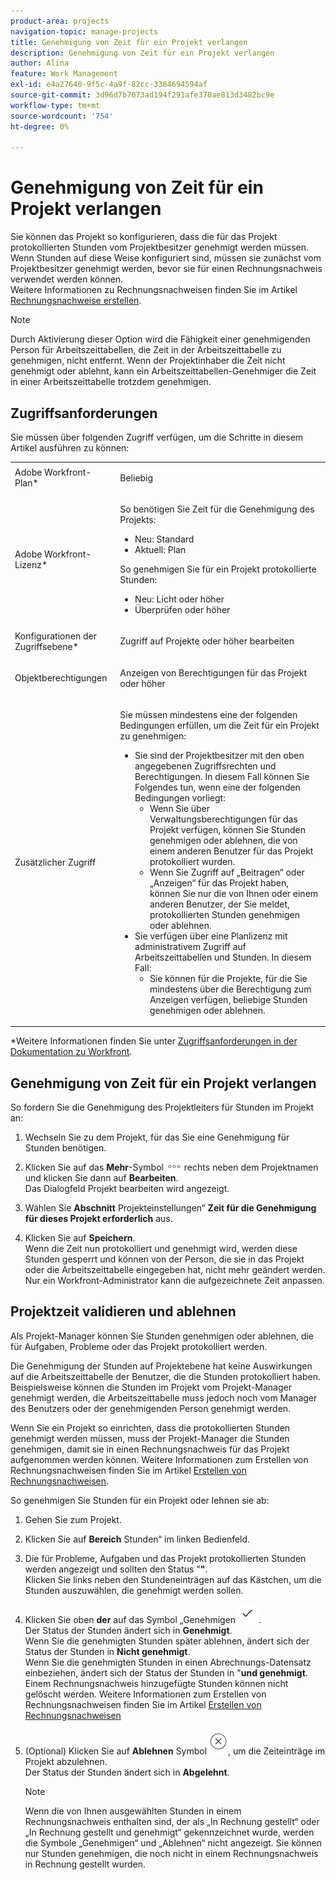 ```yaml
---
product-area: projects
navigation-topic: manage-projects
title: Genehmigung von Zeit für ein Projekt verlangen
description: Genehmigung von Zeit für ein Projekt verlangen
author: Alina
feature: Work Management
exl-id: e4a27640-9f5c-4a9f-82cc-3384694594af
source-git-commit: 3d96d7b7073ad194f291afe370ae813d3482bc9e
workflow-type: tm+mt
source-wordcount: '754'
ht-degree: 0%

---
```


# Genehmigung von Zeit für ein Projekt verlangen

<!--audited: 08/2024-->

Sie können das Projekt so konfigurieren, dass die für das Projekt protokollierten Stunden vom Projektbesitzer genehmigt werden müssen. Wenn Stunden auf diese Weise konfiguriert sind, müssen sie zunächst vom Projektbesitzer genehmigt werden, bevor sie für einen Rechnungsnachweis verwendet werden können.\
Weitere Informationen zu Rechnungsnachweisen finden Sie im Artikel [Rechnungsnachweise erstellen](../../../manage-work/projects/project-finances/create-billing-records.md).

>[!NOTE]
>
>Durch Aktivierung dieser Option wird die Fähigkeit einer genehmigenden Person für Arbeitszeittabellen, die Zeit in der Arbeitszeittabelle zu genehmigen, nicht entfernt. Wenn der Projektinhaber die Zeit nicht genehmigt oder ablehnt, kann ein Arbeitszeittabellen-Genehmiger die Zeit in einer Arbeitszeittabelle trotzdem genehmigen.

## Zugriffsanforderungen

Sie müssen über folgenden Zugriff verfügen, um die Schritte in diesem Artikel ausführen zu können:

<table style="table-layout:auto"> 
 <col> 
 <col> 
 <tbody> 
  <tr> 
   <td role="rowheader">Adobe Workfront-Plan*</td> 
   <td> <p>Beliebig</p> </td> 
  </tr> 
  <tr> 
   <td role="rowheader">Adobe Workfront-Lizenz*</td> 
   <td> <p>So benötigen Sie Zeit für die Genehmigung des Projekts:</p>
   <ul><li>Neu: Standard</li>
   <li>Aktuell: Plan</li></ul>

<p>So genehmigen Sie für ein Projekt protokollierte Stunden:</p>
   <ul><li>Neu: Licht oder höher</li>
   <li>Überprüfen oder höher</li>
    </td> 
  </tr> 
  <tr> 
   <td role="rowheader">Konfigurationen der Zugriffsebene*</td> 
   <td> <p>Zugriff auf Projekte oder höher bearbeiten</p>  </td> 
  </tr> 
  <tr> 
   <td role="rowheader">Objektberechtigungen</td> 
   <td> <p>Anzeigen von Berechtigungen für das Projekt oder höher</p>
  </tr> 
  <tr> 
   <td role="rowheader">Zusätzlicher Zugriff</td> 
   <td> <p>Sie müssen mindestens eine der folgenden Bedingungen erfüllen, um die Zeit für ein Projekt zu genehmigen:</p> 
    <ul> 
     <li>Sie sind der Projektbesitzer mit den oben angegebenen Zugriffsrechten und Berechtigungen. In diesem Fall können Sie Folgendes tun, wenn eine der folgenden Bedingungen vorliegt: 
      <ul>
       <li>Wenn Sie über Verwaltungsberechtigungen für das Projekt verfügen, können Sie Stunden genehmigen oder ablehnen, die von einem anderen Benutzer für das Projekt protokolliert wurden.</li>
       <li> Wenn Sie Zugriff auf „Beitragen“ oder „Anzeigen“ für das Projekt haben, können Sie nur die von Ihnen oder einem anderen Benutzer, der Sie meldet, protokollierten Stunden genehmigen oder ablehnen.<br></li>
      </ul></li> 
     <li>Sie verfügen über eine Planlizenz mit administrativem Zugriff auf Arbeitszeittabellen und Stunden. In diesem Fall:
      <ul>
       <li>Sie können für die Projekte, für die Sie mindestens über die Berechtigung zum Anzeigen verfügen, beliebige Stunden genehmigen oder ablehnen. </li>
      </ul></li> 
    </ul> </td> 
  </tr> 
 </tbody> 
</table>

*Weitere Informationen finden Sie unter [Zugriffsanforderungen in der Dokumentation zu Workfront](/help/quicksilver/administration-and-setup/add-users/access-levels-and-object-permissions/access-level-requirements-in-documentation.md).

## Genehmigung von Zeit für ein Projekt verlangen

So fordern Sie die Genehmigung des Projektleiters für Stunden im Projekt an:

1. Wechseln Sie zu dem Projekt, für das Sie eine Genehmigung für Stunden benötigen.
1. Klicken Sie auf das **Mehr**-Symbol ![Mehr](assets/more-icon.png) rechts neben dem Projektnamen und klicken Sie dann auf **Bearbeiten**.\
   Das Dialogfeld Projekt bearbeiten wird angezeigt.

1. Wählen Sie **Abschnitt** Projekteinstellungen“ **Zeit für die Genehmigung für dieses Projekt erforderlich** aus.
1. Klicken Sie auf **Speichern**.\
   Wenn die Zeit nun protokolliert und genehmigt wird, werden diese Stunden gesperrt und können von der Person, die sie in das Projekt oder die Arbeitszeittabelle eingegeben hat, nicht mehr geändert werden. Nur ein Workfront-Administrator kann die aufgezeichnete Zeit anpassen.

## Projektzeit validieren und ablehnen

Als Projekt-Manager können Sie Stunden genehmigen oder ablehnen, die für Aufgaben, Probleme oder das Projekt protokolliert werden.

Die Genehmigung der Stunden auf Projektebene hat keine Auswirkungen auf die Arbeitszeittabelle der Benutzer, die die Stunden protokolliert haben. Beispielsweise können die Stunden im Projekt vom Projekt-Manager genehmigt werden, die Arbeitszeittabelle muss jedoch noch vom Manager des Benutzers oder der genehmigenden Person genehmigt werden.

Wenn Sie ein Projekt so einrichten, dass die protokollierten Stunden genehmigt werden müssen, muss der Projekt-Manager die Stunden genehmigen, damit sie in einen Rechnungsnachweis für das Projekt aufgenommen werden können. Weitere Informationen zum Erstellen von Rechnungsnachweisen finden Sie im Artikel [Erstellen von Rechnungsnachweisen](../../../manage-work/projects/project-finances/create-billing-records.md).

So genehmigen Sie Stunden für ein Projekt oder lehnen sie ab:

1. Gehen Sie zum Projekt.
1. Klicken Sie auf **Bereich** Stunden“ im linken Bedienfeld.

1. Die für Probleme, Aufgaben und das Projekt protokollierten Stunden werden angezeigt und sollten den Status &quot;**&quot;**.\
   Klicken Sie links neben den Stundeneinträgen auf das Kästchen, um die Stunden auszuwählen, die genehmigt werden sollen.

1. Klicken Sie oben **der** auf das Symbol „Genehmigen![](assets/approve-hours-icon.png).\
   Der Status der Stunden ändert sich in **Genehmigt**.\
   Wenn Sie die genehmigten Stunden später ablehnen, ändert sich der Status der Stunden in **Nicht genehmigt**.\
   Wenn Sie die genehmigten Stunden in einen Abrechnungs-Datensatz einbeziehen, ändert sich der Status der Stunden in &quot;**und genehmigt**. Einem Rechnungsnachweis hinzugefügte Stunden können nicht gelöscht werden. Weitere Informationen zum Erstellen von Rechnungsnachweisen finden Sie im Artikel [Erstellen von Rechnungsnachweisen](../../../manage-work/projects/project-finances/create-billing-records.md)

1. (Optional) Klicken Sie auf **Ablehnen** Symbol ![](assets/reject-hours-icon.png), um die Zeiteinträge im Projekt abzulehnen.\
   Der Status der Stunden ändert sich in **Abgelehnt**.

   >[!NOTE]
   >
   >   Wenn die von Ihnen ausgewählten Stunden in einem Rechnungsnachweis enthalten sind, der als „In Rechnung gestellt“ oder „In Rechnung gestellt und genehmigt“ gekennzeichnet wurde, werden die Symbole „Genehmigen“ und „Ablehnen“ nicht angezeigt. Sie können nur Stunden genehmigen, die noch nicht in einem Rechnungsnachweis in Rechnung gestellt wurden.

